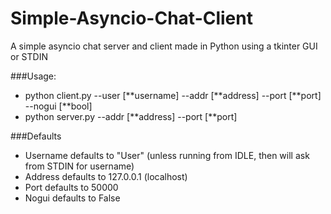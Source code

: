 # Simple-Asyncio-Chat-Client
A simple asyncio chat server and client made in Python using a tkinter GUI or STDIN

###Usage:
 - python client.py --user [\*\*username] --addr [\*\*address] --port [\*\*port] --nogui [\*\*bool]
 - python server.py --addr [\*\*address] --port [\*\*port]

###Defaults
 - Username defaults to "User" (unless running from IDLE, then will ask from STDIN for username)
 - Address defaults to 127.0.0.1 (localhost)
 - Port defaults to 50000
 - Nogui defaults to False
